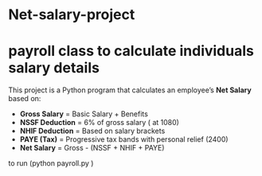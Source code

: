 # Net-salary-project

# payroll class to calculate individuals salary details

This project is a Python program that calculates an employee’s **Net Salary** based on:

- **Gross Salary** = Basic Salary + Benefits
- **NSSF Deduction** = 6% of gross salary ( at 1080)
- **NHIF Deduction** = Based on salary brackets
- **PAYE (Tax)** = Progressive tax bands with personal relief (2400)
- **Net Salary** = Gross - (NSSF + NHIF + PAYE)

to run (python payroll.py )
